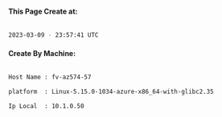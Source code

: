 
   
#### This Page Create at:

```bash

2023-03-09 - 23:57:41 UTC

```

#### Create By Machine:

```bash

Host Name : fv-az574-57

platform  : Linux-5.15.0-1034-azure-x86_64-with-glibc2.35

Ip Local  : 10.1.0.50

```

